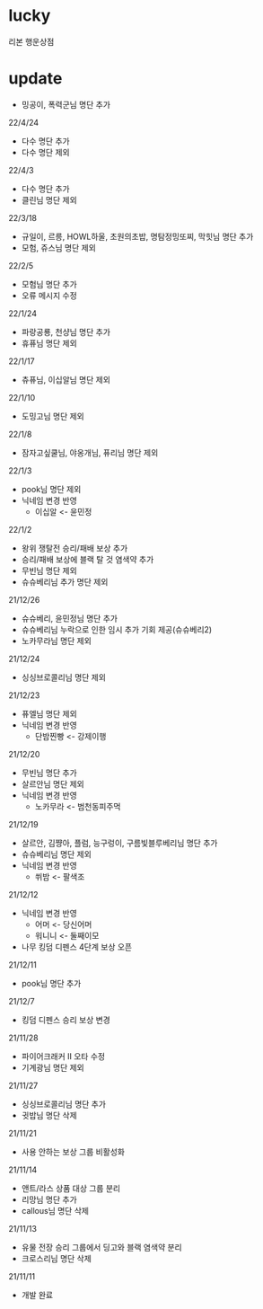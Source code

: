 # lucky
리본 행운상점

# update
- 밍공이, 폭력군님 명단 추가

22/4/24 
- 다수 명단 추가
- 다수 명단 제외

22/4/3
- 다수 명단 추가
- 클린님 명단 제외

22/3/18
- 규일이, 르릉, HOWL하울, 초원의초밥, 명탐정밍또찌, 막힛님 명단 추가
- 모험, 쥬스님 명단 제외

22/2/5
- 모험님 명단 추가
- 오류 메시지 수정

22/1/24
- 파랑공룡, 천샹님 명단 추가
- 휴퓨님 명단 제외

22/1/17
- 츄퓨님, 이십알님 명단 제외

22/1/10
- 도밍고님 명단 제외

22/1/8
- 잠자고싶쿨님, 야옹개님, 퓨리님 명단 제외

22/1/3
- pook님 명단 제외
- 닉네임 변경 반영
  - 이십알 <- 윤민정

22/1/2
- 왕위 쟁탈전 승리/패배 보상 추가
- 승리/패배 보상에 블랙 탈 것 염색약 추가
- 무빈님 명단 제외
- 슈슈베리님 추가 명단 제외

21/12/26
- 슈슈베리, 윤민정님 명단 추가
- 슈슈베리님 누락으로 인한 임시 추가 기회 제공(슈슈베리2)
- 노카무라님 명단 제외

21/12/24
- 싱싱브로콜리님 명단 제외

21/12/23
- 퓨엘님 명단 제외
- 닉네임 변경 반영
  - 단밤찐빵 <- 강제이행

21/12/20
- 무빈님 명단 추가
- 살르안님 명단 제외
- 닉네임 변경 반영
  - 노카무라 <- 범천동피주먹

21/12/19
- 살르안, 김쨩아, 플럼, 능구렁이, 구름빛블루베리님 명단 추가
- 슈슈베리님 명단 제외
- 닉네임 변경 반영
  - 쒸밤 <- 팔색조

21/12/12
- 닉네임 변경 반영
  - 어머 <- 당신어머
  - 워니니 <- 둘째이모
- 나무 킹덤 디펜스 4단계 보상 오픈

21/12/11
- pook님 명단 추가

21/12/7
- 킹덤 디펜스 승리 보상 변경

21/11/28
- 파이어크래커 II 오타 수정
- 기계광님 명단 제외

21/11/27
- 싱싱브로콜리님 명단 추가
- 귓밥님 명단 삭제

21/11/21
- 사용 안하는 보상 그룹 비활성화

21/11/14
- 앤트/라스 상품 대상 그룹 분리
- 리망님 명단 추가
- callous님 명단 삭제

21/11/13
- 유물 전장 승리 그룹에서 딩고와 블랙 염색약 분리
- 크로스리님 명단 삭제

21/11/11
- 개발 완료
